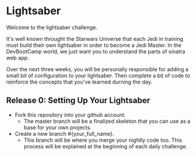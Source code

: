 # Lightsaber

Welcome to the lightsaber challenge. 

It's well known throught the Starwars Universe that each Jedi in training must build their own lightsaber in order to become a Jedi Master. In the DevBootCamp world, we just want you to understand the parts of sinatra web app. 

Over the next three weeks, you will be personally responsible for adding a small bit of configuration to your lightsaber. Then complete a bit of code to reinforce the concepts that you've learned durning the day. 

## Release 0: Setting Up Your Lightsaber 

- Fork this repository into your github account.
  - The master branch will be a finalized skeleton that you can use as a base for your own projects. 
- Create a new branch #{your_full_name}. 
  - This branch will be where you merge your nightly code too. This process will be explained at the beginning of each daily challenge.

